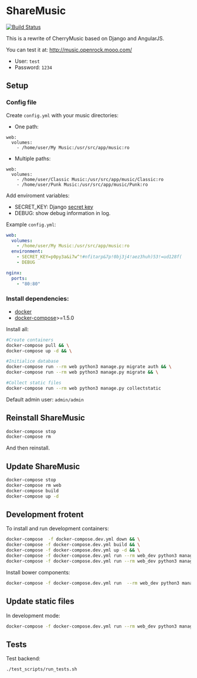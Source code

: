 ShareMusic
===========
[![Build Status](https://travis-ci.org/pando85/sharemusic.svg?branch=master)](https://travis-ci.org/pando85/sharemusic)

This is a rewrite of CherryMusic based on Django and AngularJS.

You can test it at:
http://music.openrock.mooo.com/
* User: `test`
* Password: `1234`

Setup
-----
### Config file
Create `config.yml` with your music directories:
* One path:
```docker-compose
web:
  volumes:
    - /home/user/My Music:/usr/src/app/music:ro
```
* Multiple paths:
```docker-compose
web:
  volumes:
    - /home/user/Classic Music:/usr/src/app/music/Classic:ro
    - /home/user/Punk Music:/usr/src/app/music/Punk:ro
```

Add enviroment variables:
* SECRET_KEY: Django [secret key](https://docs.djangoproject.com/en/1.9/ref/settings/#std:setting-SECRET_KEY)
* DEBUG: show debug information in log.

Example `config.yml`:
```yml
web:
  volumes:
    - /home/user/My Music:/usr/src/app/music:ro
  environment:
    - SECRET_KEY=p0py3a&i7w^!#nfitarp&7p!0bj3j4!aez3huh)53!=ud128f(
    - DEBUG

nginx:
  ports:
    - "80:80"
```

### Install dependencies:
* [docker](https://docs.docker.com/engine/installation/)
* [docker-compose](https://docs.docker.com/compose/install/)>=1.5.0

Install all:
```bash
#Create containers
docker-compose pull && \
docker-compose up -d && \

#Initialice database
docker-compose run --rm web python3 manage.py migrate auth && \
docker-compose run --rm web python3 manage.py migrate && \

#Collect static files
docker-compose run --rm web python3 manage.py collectstatic
```

Default admin user: `admin/admin`

Reinstall ShareMusic
---------------------
```bash
docker-compose stop
docker-compose rm
```
And then reinstall.


Update ShareMusic
------------------
```bash
docker-compose stop
docker-compose rm web
docker-compose build
docker-compose up -d
```

Development frotent
-------------------
To install and run development containers:
```bash
docker-compose  -f docker-compose.dev.yml down && \
docker-compose -f docker-compose.dev.yml build && \
docker-compose -f docker-compose.dev.yml up -d && \
docker-compose -f docker-compose.dev.yml run --rm web_dev python3 manage.py migrate auth && \
docker-compose -f docker-compose.dev.yml run --rm web_dev python3 manage.py migrate
```

Install bower components:
```bash
docker-compose -f docker-compose.dev.yml run  --rm web_dev python3 manage.py bower_install -- --allow-root
```
Update static files
-------------------
In development mode:
```bash
docker-compose -f docker-compose.dev.yml run --rm web_dev python3 manage.py collectstatic
```

Tests
-----

Test backend:
```bash
./test_scripts/run_tests.sh
```

